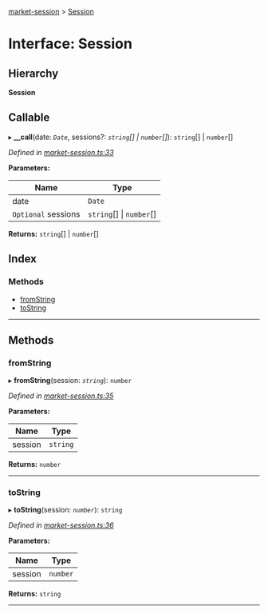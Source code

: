 [market-session](../README.md) > [Session](../interfaces/session.md)

# Interface: Session

## Hierarchy

**Session**

## Callable
▸ **__call**(date: *`Date`*, sessions?: *`string`[] \| `number`[]*): `string`[] \| `number`[]

*Defined in [market-session.ts:33](https://github.com/strong-roots-capital/market-session/blob/2434e94/src/market-session.ts#L33)*

**Parameters:**

| Name | Type |
| ------ | ------ |
| date | `Date` |
| `Optional` sessions | `string`[] \| `number`[] |

**Returns:** `string`[] \| `number`[]

## Index

### Methods

* [fromString](session.md#fromstring)
* [toString](session.md#tostring)

---

## Methods

<a id="fromstring"></a>

###  fromString

▸ **fromString**(session: *`string`*): `number`

*Defined in [market-session.ts:35](https://github.com/strong-roots-capital/market-session/blob/2434e94/src/market-session.ts#L35)*

**Parameters:**

| Name | Type |
| ------ | ------ |
| session | `string` |

**Returns:** `number`

___
<a id="tostring"></a>

###  toString

▸ **toString**(session: *`number`*): `string`

*Defined in [market-session.ts:36](https://github.com/strong-roots-capital/market-session/blob/2434e94/src/market-session.ts#L36)*

**Parameters:**

| Name | Type |
| ------ | ------ |
| session | `number` |

**Returns:** `string`

___

